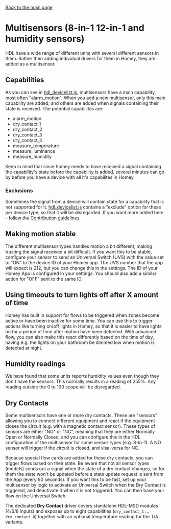 [Back to the main page](index.md)

# Multisensors (8-in-1 12-in-1 and humidity sensors)
HDL have a wide range of different units with several different sensors in them. Rather then adding individual drivers for them in Homey, they are added as a multisensor.

## Capabilities
As you can see in [hdl_devicelist.js](https://github.com/alydersen/hdl-smartbus-homey/blob/v3/hdl/hdl_devicelist.js), multisensors have a main capability, most often "alarm_motion". When you add a new multisensor, only this main capability are added, and others are added when signals containing their state is received. The potential capabilites are:
- alarm_motion
- dry_contact_1
- dry_contact_2
- dry_contact_3
- dry_contact_4
- measure_temperature
- measure_luminance
- measure_humidity

Keep in mind that since homey needs to have received a signal containing the capability's state before the capability is added, several minutes can go by before you have a device with all it's capabilites in Homey.

### Exclusions
Sometimes the signal from a device will contain state for a capability that is not supported for it. [hdl_devicelist.js](https://github.com/alydersen/hdl-smartbus-homey/blob/master/hdl/hdl_devicelist.js) contains a "exclude" option for these per device type, so that it will be disregarded. If you want more added here - follow the [Contribution guidelines](CONTRIBUTING.md)

## Making motion stable
The different multisensor types handles motion a bit different, making trusting the signal received a bit difficult. If you want this to be stable, configure your sensor to send an Universal Switch (UVS) with the value set to "ON" to the device ID of your Homey app. The UVS number that the app will expect is 212, but you can change this in the settings. The ID of your Homey App is configured in your settings. You should also add a similar action for "OFF" sent to the same ID.

## Using timeouts to turn lights off after X amount of time
Homey has built in support for flows to be triggered when zones become active or have been inactive for some time. You can use this to trigger actions like turning on/off lights in Homey, so that it is easier to have lights on for a period of time after motion have been detected. With advanced flow, you can also make this react differently based on the time of day, having e.g. the lights on your bathroom be dimmed low when motion is detected at night.

## Humidity readings
We have found that some units reports humidity values even though they don't have the sensors. This normally results in a reading of 255%. Any reading outside the 0 to 100 scope will be disregarded.
## Dry Contacts
Some multisensors have one or more dry contacts. These are "sensors" allowing you to connect different equipment and react if the equipment closes the circuit (e.g. with a magnetic contact sensor). These types of sensors are either "NO" or "NC", meaning that they are either Normally Open or Normally Closed, and you can configure this in the HDL configuration of the multisensor for some sensor types (e.g. 8-in-1). A NO sensor will trigger if the circuit is closed, and visa-versa for NC.

Because special flow cards are added for these dry contacts, you can trigger flows based on their state. Be aware that not all sensor types (models) sends out a signal when the state of a dry contact changes, so for them the state won't be updated before a state update request is sent from the App (every 60 seconds). If you want this to be fast, set up your multisensor by logic to activate an Universal Switch when the Dry Contact is triggered, and deactivate it when it is not triggered. You can then base your flow on the Universal Switch.

The dedicated **Dry Contact** driver covers standalone HDL-MSD modules (4/6/8 inputs) and exposes up to eight capabilities (`dry_contact_1` ... `dry_contact_8`) together with an optional temperature reading for the T/A variants.

